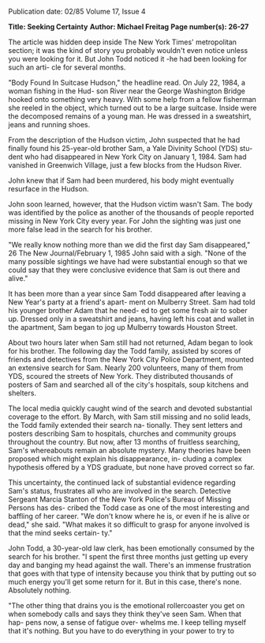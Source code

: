 Publication date: 02/85
Volume 17, Issue 4

**Title: Seeking Certainty**
**Author: Michael Freitag**
**Page number(s): 26-27**

The article was hidden deep inside The 
New York Times' metropolitan section; it 
was the kind of story you probably 
wouldn't even notice unless you were 
looking for it. But John Todd noticed it 
-he had been looking for such an arti-
cle for several months. 

"Body 
Found 
In 
Suitcase 
Hudson," the headline read. On July 
22, 1984, a woman fishing in the Hud-
son River near the George Washington 
Bridge hooked onto something very 
heavy. With some help from a fellow 
fisherman she reeled in the object, 
which turned out to be a large suitcase. 
Inside were the decomposed remains of 
a young man. He was dressed in a 
sweatshirt, jeans and running shoes. 

From the description of the Hudson 
victim, John suspected that he had 
finally found his 25-year-old brother 
Sam, a Yale Divinity School (YDS) stu-
dent who had disappeared in New York 
City on January 1, 1984. Sam had 
vanished in Greenwich Village, just a 
few blocks from the Hudson River. 

John knew that if Sam had been 
murdered, his body might eventually 
resurface in the Hudson. 

John soon learned, however, that the 
Hudson victim wasn't Sam. The body 
was identified by the police as another 
of the thousands of people reported 
missing in New York City every year. 
For John the sighting was just one more 
false lead in the search for his brother. 

"We really know nothing more than we 
did the first day Sam disappeared," 
26 The New Journal/February 1, 1985 
John said with a sigh. "None of the 
many possible sightings we have had 
were substantial enough so that we 
could say that they were conclusive 
evidence that Sam is out there and 
alive." 

It has been more than a year since 
Sam Todd disappeared after leaving a 
New Year's party at a friend's apart-
ment on Mulberry Street. Sam had told 
his younger brother Adam that he need-
ed to get some fresh air to sober up. 
Dressed only in a sweatshirt and jeans, 
having left his coat and wallet in the 
apartment, Sam began to jog up 
Mulberry towards Houston Street. 

About two hours later when Sam 
still had not returned, Adam began to 
look for his brother. The following day 
the Todd family, assisted by scores of 
friends and detectives from the New 
York City Police Department, mounted 
an extensive search for Sam. Nearly 
200 volunteers, many of them from 
YDS, scoured the streets of New York. 
They distributed thousands of posters of 
Sam and searched all of the city's 
hospitals, soup kitchens and shelters. 

The local media quickly caught wind of 
the search and devoted substantial 
coverage to the effort. By March, with 
Sam still missing and no solid leads, the 
Todd family extended their search na-
tionally. They sent letters and posters 
describing Sam to hospitals, churches 
and community groups throughout the 
country. But now, after 13 months of 
fruitless searching, Sam's whereabouts 
remain an absolute mystery. Many 
theories have been proposed which 
might explain his disappearance, in-
cluding a complex hypothesis offered by 
a YDS graduate, but none have proved 
correct so far. 

This uncertainty, the continued lack 
of substantial evidence regarding Sam's 
status, frustrates all who are involved in 
the search. Detective Sergeant Marcia 
Stanton of the New York Police's 
Bureau of Missing Persons has des-
cribed the Todd case as one of the most 
interesting and baffling of her career. 
"We don't know where he is, or even if 
he is alive or dead," she said. "What 
makes it so difficult to grasp for anyone 
involved is that the mind seeks certain-
ty." 

John Todd, a 30-year-old law clerk, 
has been emotionally consumed by the 
search for his brother. "I spent the first 
three months just getting up every day 
and banging my head against the wall. 
There's an immense frustration that 
goes with that type of intensity because 
you think that by putting out so much 
energy you'll get some return for it. But 
in this case, there's none. Absolutely 
nothing. 

"The other thing that drains you is 
the emotional rollercoaster you get on 
when somebody calls and says they 
think they've seen Sam. When that hap-
pens now, a sense of fatigue over-
whelms me. I keep telling myself that 
it's nothing. But you have to do 
everything in your power to try to